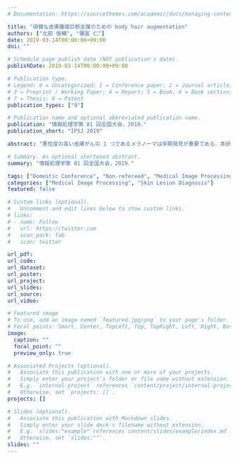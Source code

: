 ```yaml
---
# Documentation: https://sourcethemes.com/academic/docs/managing-content/

title: "頑健な皮膚腫瘍診断支援のための body hair augmentation"
authors: ["北田 俊輔", "彌冨 仁"]
date: 2019-03-14T00:00:00+09:00
doi: ""

# Schedule page publish date (NOT publication's date).
publishDate: 2019-03-14T00:00:00+09:00

# Publication type.
# Legend: 0 = Uncategorized; 1 = Conference paper; 2 = Journal article;
# 3 = Preprint / Working Paper; 4 = Report; 5 = Book; 6 = Book section;
# 7 = Thesis; 8 = Patent
publication_types: ["9"]

# Publication name and optional abbreviated publication name.
publication: "情報処理学第 81 回全国大会，2019."
publication_short: "IPSJ 2019"

abstract: "悪性度の高い皮膚がんの 1 つであるメラノーマは早期発見が重要である．本研究では頑健な自動診断システム実現のため，深層学習分野で極めて優れた成果を実現している要素技術である residual networks，squeeze-and-excitation networks，mean teachers を導入した識別器をベースに，皮膚腫瘍診断のための独自の body hair augmentation を提案する．深層学習技術に基づく識別器に対して提案手法を適用することにより，識別精度 90.6% を達成した"

# Summary. An optional shortened abstract.
summary: "情報処理学第 81 回全国大会，2019."

tags: ["Domestic Conference", "Non-refereed", "Medical Image Processing", "IPSJ"]
categories: ["Medical Image Processing", "Skin Lesion Diagnosis"]
featured: false

# Custom links (optional).
#   Uncomment and edit lines below to show custom links.
# links:
# - name: Follow
#   url: https://twitter.com
#   icon_pack: fab
#   icon: twitter

url_pdf:
url_code:
url_dataset:
url_poster:
url_project:
url_slides:
url_source:
url_video:

# Featured image
# To use, add an image named `featured.jpg/png` to your page's folder. 
# Focal points: Smart, Center, TopLeft, Top, TopRight, Left, Right, BottomLeft, Bottom, BottomRight.
image:
  caption: ""
  focal_point: ""
  preview_only: true

# Associated Projects (optional).
#   Associate this publication with one or more of your projects.
#   Simply enter your project's folder or file name without extension.
#   E.g. `internal-project` references `content/project/internal-project/index.md`.
#   Otherwise, set `projects: []`.
projects: []

# Slides (optional).
#   Associate this publication with Markdown slides.
#   Simply enter your slide deck's filename without extension.
#   E.g. `slides:"example"`references`content/slides/example/index.md`.
#   Otherwise, set `slides:""`.
slides: ""
---
```


